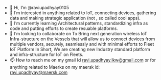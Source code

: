 - 👋 Hi, I’m @raviupadhyay0105
- 👀 I’m interested in anything related to IoT, connecting devices, gathering data and making strategic application (not , so called cool apps). 
- 🌱 I’m currently learning Architectural patterns, standardizing infra as code and putting efforts to create resuable platforms.
- 💞️ I’m looking to collaborate on To Bring next generation wireless  IoT Infra-structure on the Vessels that will allow us to connect devices from multiple vendors, securely, seamlessly and with minimal efforts to Fleet IoT Platform
In Short, We are creating new Industry standard platform and infra-structure for IoT on Fleets.
- 📫 How to reach me on my gmail Id ravi.upadhyay.lkw@gmail.com or for anything related to Maerks on my maersk id: ravi.upadhyay@maersk.com

<!---
raviupadhyay0105/raviupadhyay0105 is a ✨ special ✨ repository because its `README.md` (this file) appears on your GitHub profile.
You can click the Preview link to take a look at your changes.
--->
